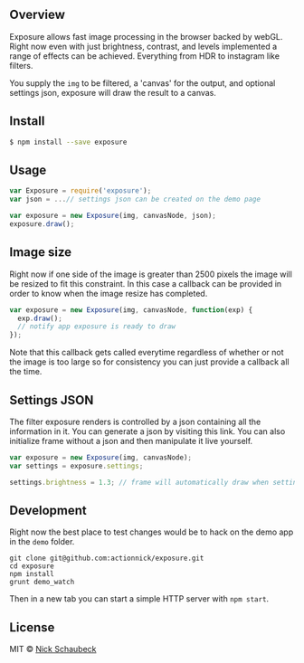 ## Overview

Exposure allows fast image processing in the browser backed by webGL. Right now even with just brightness, contrast, and levels implemented a range of effects can be achieved. Everything from HDR to instagram like filters.

You supply the `img` to be filtered, a 'canvas' for the output, and optional settings json, exposure will draw the result to a canvas.

## Install

```sh
$ npm install --save exposure
```

## Usage

```js
var Exposure = require('exposure');
var json = ...// settings json can be created on the demo page

var exposure = new Exposure(img, canvasNode, json);
exposure.draw();
```

## Image size

Right now if one side of the image is greater than 2500 pixels the image will be resized to fit this constraint. In this case a callback can be provided in order to know when the image resize has completed.

```js
var exposure = new Exposure(img, canvasNode, function(exp) {
  exp.draw();
  // notify app exposure is ready to draw
});
```

Note that this callback gets called everytime regardless of whether or not the image is too large so for consistency you can just provide a callback all the time. 

## Settings JSON

The filter exposure renders is controlled by a json containing all the information in it. You can generate a json by visiting this link. You can also initialize frame without a json and then manipulate it live yourself.

```js
var exposure = new Exposure(img, canvasNode);
var settings = exposure.settings;

settings.brightness = 1.3; // frame will automatically draw when settings has been updated. 
```

## Development 
Right now the best place to test changes would be to hack on the demo app in the `demo` folder.

```
git clone git@github.com:actionnick/exposure.git
cd exposure
npm install
grunt demo_watch
```

Then in a new tab you can start a simple HTTP server with `npm start`.

## License

MIT © [Nick Schaubeck](http://www.northofbrooklyn.nyc)
